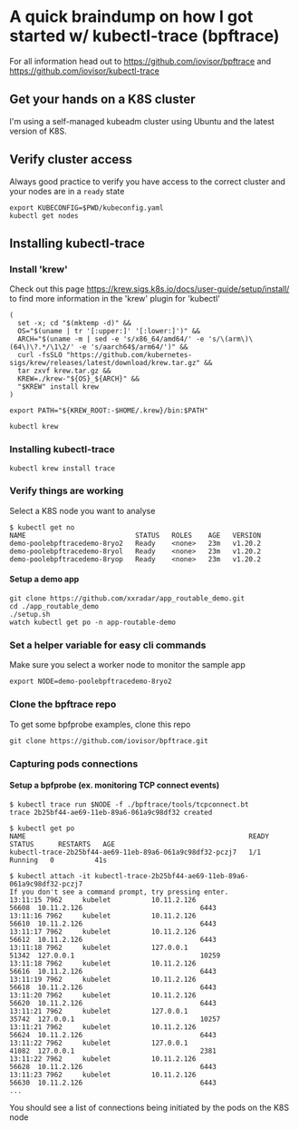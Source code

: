 # A quick braindump on how I got started w/ kubectl-trace (bpftrace)
For all information head out to https://github.com/iovisor/bpftrace and https://github.com/iovisor/kubectl-trace

## Get your hands on a K8S cluster
I'm using a self-managed kubeadm cluster using Ubuntu and the latest version of K8S.

## Verify cluster access
Always good practice to verify you have access to the correct cluster and your nodes are in a `ready` state
```
export KUBECONFIG=$PWD/kubeconfig.yaml 
kubectl get nodes
```

## Installing kubectl-trace
### Install 'krew'
Check out this page https://krew.sigs.k8s.io/docs/user-guide/setup/install/ to find more information in the 'krew' plugin for 'kubectl'
```
(
  set -x; cd "$(mktemp -d)" &&
  OS="$(uname | tr '[:upper:]' '[:lower:]')" &&
  ARCH="$(uname -m | sed -e 's/x86_64/amd64/' -e 's/\(arm\)\(64\)\?.*/\1\2/' -e 's/aarch64$/arm64/')" &&
  curl -fsSLO "https://github.com/kubernetes-sigs/krew/releases/latest/download/krew.tar.gz" &&
  tar zxvf krew.tar.gz &&
  KREW=./krew-"${OS}_${ARCH}" &&
  "$KREW" install krew
)

export PATH="${KREW_ROOT:-$HOME/.krew}/bin:$PATH"

kubectl krew
```
### Installing kubectl-trace
```
kubectl krew install trace
```
### Verify things are working
Select a K8S node you want to analyse
```
$ kubectl get no
NAME                           STATUS   ROLES    AGE   VERSION
demo-poolebpftracedemo-8ryo2   Ready    <none>   23m   v1.20.2
demo-poolebpftracedemo-8ryol   Ready    <none>   23m   v1.20.2
demo-poolebpftracedemo-8ryop   Ready    <none>   23m   v1.20.2
```

#### Setup a demo app
```
git clone https://github.com/xxradar/app_routable_demo.git
cd ./app_routable_demo
./setup.sh
watch kubectl get po -n app-routable-demo
```

### Set a helper variable for easy cli commands
Make sure you select a worker node to monitor the sample app
```
export NODE=demo-poolebpftracedemo-8ryo2
```

### Clone the bpftrace repo
To get some bpfprobe examples, clone this repo
```
git clone https://github.com/iovisor/bpftrace.git
```

### Capturing pods connections
#### Setup a bpfprobe (ex. monitoring TCP connect events)
```
$ kubectl trace run $NODE -f ./bpftrace/tools/tcpconnect.bt
trace 2b25bf44-ae69-11eb-89a6-061a9c98df32 created
```
```
$ kubectl get po
NAME                                                       READY   STATUS      RESTARTS   AGE
kubectl-trace-2b25bf44-ae69-11eb-89a6-061a9c98df32-pczj7   1/1     Running   0          41s
```
```
$ kubectl attach -it kubectl-trace-2b25bf44-ae69-11eb-89a6-061a9c98df32-pczj7
If you don't see a command prompt, try pressing enter.
13:11:15 7962     kubelet          10.11.2.126                             56608  10.11.2.126                             6443
13:11:16 7962     kubelet          10.11.2.126                             56610  10.11.2.126                             6443
13:11:17 7962     kubelet          10.11.2.126                             56612  10.11.2.126                             6443
13:11:18 7962     kubelet          127.0.0.1                               51342  127.0.0.1                               10259
13:11:18 7962     kubelet          10.11.2.126                             56616  10.11.2.126                             6443
13:11:19 7962     kubelet          10.11.2.126                             56618  10.11.2.126                             6443
13:11:20 7962     kubelet          10.11.2.126                             56620  10.11.2.126                             6443
13:11:21 7962     kubelet          127.0.0.1                               35742  127.0.0.1                               10257
13:11:21 7962     kubelet          10.11.2.126                             56624  10.11.2.126                             6443
13:11:22 7962     kubelet          127.0.0.1                               41082  127.0.0.1                               2381
13:11:22 7962     kubelet          10.11.2.126                             56628  10.11.2.126                             6443
13:11:23 7962     kubelet          10.11.2.126                             56630  10.11.2.126                             6443
...
```
You should see a list of connections being initiated by the pods on the K8S node
